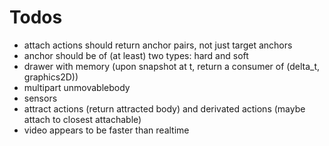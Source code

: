 # Todos

- attach actions should return anchor pairs, not just target anchors
- anchor should be of (at least) two types: hard and soft
- drawer with memory (upon snapshot at t, return a consumer of (delta_t, graphics2D))
- multipart unmovablebody
- sensors
- attract actions (return attracted body) and derivated actions (maybe attach to closest attachable)
- video appears to be faster than realtime